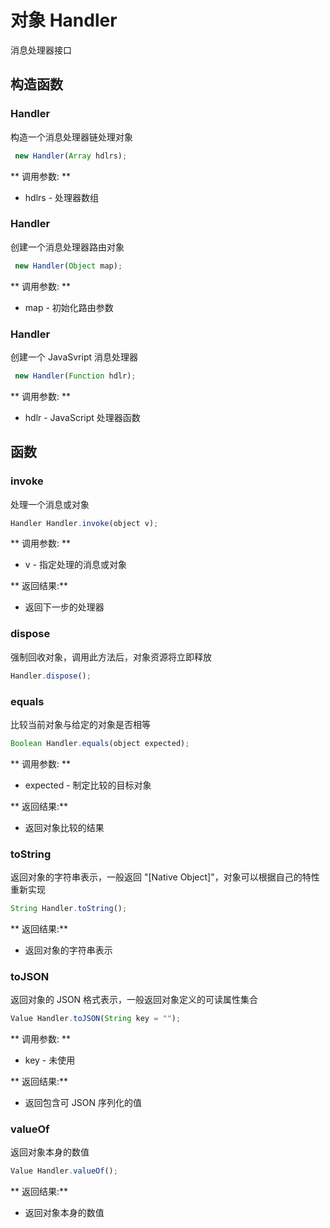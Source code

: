 # 对象 Handler
消息处理器接口

## 构造函数
        
### Handler
构造一个消息处理器链处理对象
```JavaScript
 new Handler(Array hdlrs);
```

** 调用参数: **
* hdlrs - 处理器数组

### Handler
创建一个消息处理器路由对象
```JavaScript
 new Handler(Object map);
```

** 调用参数: **
* map - 初始化路由参数

### Handler
创建一个 JavaSvript 消息处理器
```JavaScript
 new Handler(Function hdlr);
```

** 调用参数: **
* hdlr - JavaScript 处理器函数

## 函数
        
### invoke
处理一个消息或对象
```JavaScript
Handler Handler.invoke(object v);
```

** 调用参数: **
* v - 指定处理的消息或对象

** 返回结果:**
* 返回下一步的处理器

### dispose
强制回收对象，调用此方法后，对象资源将立即释放
```JavaScript
Handler.dispose();
```

### equals
比较当前对象与给定的对象是否相等
```JavaScript
Boolean Handler.equals(object expected);
```

** 调用参数: **
* expected - 制定比较的目标对象

** 返回结果:**
* 返回对象比较的结果

### toString
返回对象的字符串表示，一般返回 &#34;[Native Object]&#34;，对象可以根据自己的特性重新实现
```JavaScript
String Handler.toString();
```

** 返回结果:**
* 返回对象的字符串表示

### toJSON
返回对象的 JSON 格式表示，一般返回对象定义的可读属性集合
```JavaScript
Value Handler.toJSON(String key = "");
```

** 调用参数: **
* key - 未使用

** 返回结果:**
* 返回包含可 JSON 序列化的值

### valueOf
返回对象本身的数值
```JavaScript
Value Handler.valueOf();
```

** 返回结果:**
* 返回对象本身的数值

